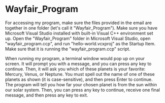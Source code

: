 # Wayfair_Program

For accessing my program, make sure the files provided in the email are 
together in one folder (let's call it "Wayfair_Program"). Make sure you have 
Microsoft Visual Studio installed with built-in Visual C++ environment set up.
Open the "Wayfair_Program" folder in Microsoft Visual Studio, open "wayfair_program.ccp", 
and run "hello-world.vcxproj" as the Startup Item.  Make sure that it is running the 
"wayfair_program.ccp" script.

When running my program, a terminal window would pop up on your screen. 
It will prompt you with a message, and you can press any key to continue. 
Then, it will ask you which of these planets is your favorite: Mercury, Venus,
or Neptune. You must spell out the name of one of these planets as shown 
(it is case-sensitive), and then press Enter to continue. The program will 
tell you how far your chosen planet is from the sun within our solar system. 
Then, you can press any key to continue, receive one final message, and then 
press any key to exit.
